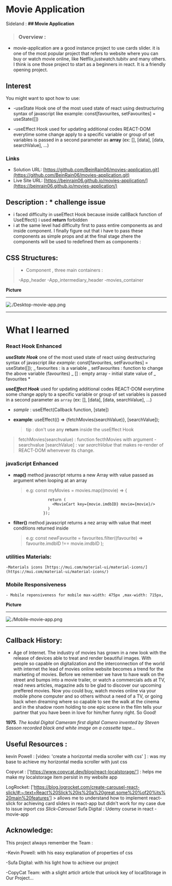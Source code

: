 # Movie Application

Sideland : **## Movie Application**

> ### Overview :

- movie-application are a good instance project to use cards slider.
  it is one of the most popular project that refers to website where you can buy
  or watch movie online, like Netflix,justwatch.tubitv and many others. I think is one
  those project to start as a beginners in react. It is a friendly opening project.

## Interest

You might want to spot how to use:

- -useState Hook one of the most used state of react using destructuring syntax of javascript
  like example:
  const[favourites, setFavourites] = useState([])

- -useEffect Hook used for updating additional codes REACT-DOM everytime some change apply to a specific variable or group of
  set variables is passed in a second parameter as **array** (ex: [], [data], [data, searchValue], ...)

### Links

- Solution URL: [https://github.com/BeinRain06/movies-application.git](https://github.com/BeinRain06/movies-application.git)
- Live Site URL: [https://beinrain06.github.io/movies-application/](https://beinrain06.github.io/movies-application/)

## Description : \* challenge issue

- i faced difficulty in useEffect Hook because inside callBack function of UseEffect() i used **return** forbidden
- i at the same level had difficulty first to pass entire components as <FavouriteToAdd/> and <FavouriteToRemove/> inside <MovieBox/> component. I finally figure out that i have to pass these components as simple props and at the final stage zhere the components will be used to redefined them as components : <FavouriteComponent/>

## CSS Structures:

> - <App/> Component , three main containers :
>
> -App_header
> -App_intermediary_header
> -movies_container

**Picture**

---

![./Desktop-movie-app.png](./Desktop-movie-app.png)

---

# What I learned

### React Hook Enhanced

**_useState Hook_** one of the most used state of react using destructuring syntax of javascript
_like example_: const[favourites, setFavourites] = useState([]);
_ favourites : is a variable
_ setFavourites : function to change the above variable (favourites)
_ [] : empty array - initial state value of _ favourites \*

>

**_useEffect Hook_** used for updating additional codes REACT-DOM everytime some change apply to a specific variable or group of set variables is passed in a second parameter as `array` (ex: [], [data], [data, searchValue], ...)

- _sample_ : useEffect(Callback function, [state])

* **example**: useEffect(() => {fetchMovies(searchValue)}, [searchValue]);

  > tip : don't use any **return** inside the useEffect Hook

> fetchMovies(searchvalue) : function fecthMovies with argument -searchvalue
> [searchValue] : var _searchValue_ that makes re-render of REACT-DOM whenvever its change.

### javaScript Enhanced

- **map()** method javascript returns a new Array with value passed as argument when looping at an array

  > e.g: const myMovies = movies.map((movie) => {

                     return (
                       <MovieCart key={movie.imdbID} movie={movie}/>
                     )
                   });

- **filter()** method javascript returns a nez array with value that meet conditions returned inside
  > e.g: const newFavourite = favourites.filter((favourite) => favourite.imdbID !== movie.imdbID );

### utilities Materials:

    -Materials icons [https://mui.com/material-ui/material-icons/](https://mui.com/material-ui/material-icons/)

### Mobile Responsiveness

    - Mobile reponsiveness for mobile max-width: 475px ,max-width: 715px,

**Picture**

---

![./Mobile-movie-app.png](./Mobile-movie-app.png)

---

## Callback History:

- Age of Internet. The industry of movies has grown in a new look with the release of devices
  able to treat and render beautiful images. With people so capable on digitalization and the interconnection of the
  world with internet the lead of movies online website becomes a trend for the marketing of movies.
  Before we remember we have to have walk on the street and bumps into a movie trailer, or watch
  a commercials ads at TV, read news articles, magazine ads to be glad to discover our upcoming preffered movies.
  Now you could buy, watch movies online via your mobile phone computer and so others without a need of a TV,
  or going back when dreaming where so capable to see the walk at the cinema and in the shadow room holding to one epic
  scene in the film tells your partner that you have been in love for him/her funny right.
  So Good!

**1975**. _The kodal Digital Cameram first digital Camera invented
by Steven Sasson recorded
black and white image on a cassette tape..._

## Useful Resources :

kevin Powell : [video: 'create a horizontal media scroller with css' ] : was my base to achieve my horizontal media scroller with just css

Copycat : ['https://www.copycat.dev/blog/react-localstorage/'] : helps me make my localstorage item persist in my website app

LogRocket: ['https://blog.logrocket.com/create-carousel-react-slick/#:~:text=React%20Slick%20is%20a%20great,some%20%of20%its%20main%20features'] >
allows me to understand how to implement react-slick for achieving card sliders in react-app
but didn't work for my case due to issue inport _css Slick-Carousel_
Sufa Digital : Udemy course in react -movie-app

## Acknowledge:

This project always remember the Team :

-Kevin Powell: with his easy explanation of properties of css

-Sufa Digital: with his light how to achieve our project

-CopyCat Team: with a slight articlr article that unlock key of localStorage in Our Project...
